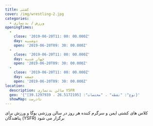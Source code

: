 ```yaml
---
title: کشتی
cover: /img/wrestling-2.jpg
categories:
  - ورزش / بدنسازی
openingTimes:
  - 
    close: '2019-06-20T11: 00: 00.000Z'
    day: دوشنبه
    open: '2019-06-20T09: 30: 00.000Z'
  - 
    close: '2019-06-20T11: 00: 00.000Z'
    day: چهار شنبه
    open: '2019-06-20T09: 30: 00.000Z'
  - 
    close: '2019-06-20T11: 00: 00.000Z'
    day: جمعه
    open: '2019-06-20T09: 30: 00.000Z'
location:
  description: سالن بدنسازی YSFR
  geo: '{"نوع": "نقطه" ، "مختصات": [26.5172195 ، 39.1297939]}'
  showMap: نادرست
---
```


کلاس های کشتی ایمن و سرگرم کننده هر روز در سالن ورزشی یوگا و ورزش برای پناهندگان (YSFR) برگزار می شود